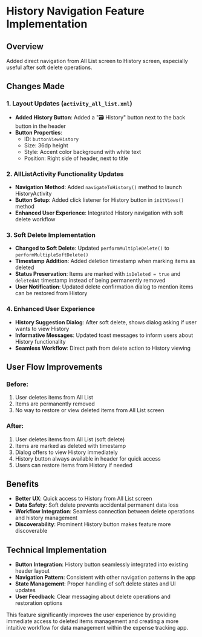 # History Navigation Feature Implementation

## Overview
Added direct navigation from All List screen to History screen, especially useful after soft delete operations.

## Changes Made

### 1. Layout Updates (`activity_all_list.xml`)
- **Added History Button**: Added a "🗃️ History" button next to the back button in the header
- **Button Properties**: 
  - ID: `buttonViewHistory`
  - Size: 36dp height
  - Style: Accent color background with white text
  - Position: Right side of header, next to title

### 2. AllListActivity Functionality Updates
- **Navigation Method**: Added `navigateToHistory()` method to launch HistoryActivity
- **Button Setup**: Added click listener for History button in `initViews()` method
- **Enhanced User Experience**: Integrated History navigation with soft delete workflow

### 3. Soft Delete Implementation
- **Changed to Soft Delete**: Updated `performMultipleDelete()` to `performMultipleSoftDelete()`
- **Timestamp Addition**: Added deletion timestamp when marking items as deleted
- **Status Preservation**: Items are marked with `isDeleted = true` and `deletedAt` timestamp instead of being permanently removed
- **User Notification**: Updated delete confirmation dialog to mention items can be restored from History

### 4. Enhanced User Experience
- **History Suggestion Dialog**: After soft delete, shows dialog asking if user wants to view History
- **Informative Messages**: Updated toast messages to inform users about History functionality
- **Seamless Workflow**: Direct path from delete action to History viewing

## User Flow Improvements

### Before:
1. User deletes items from All List
2. Items are permanently removed
3. No way to restore or view deleted items from All List screen

### After:
1. User deletes items from All List (soft delete)
2. Items are marked as deleted with timestamp
3. Dialog offers to view History immediately
4. History button always available in header for quick access
5. Users can restore items from History if needed

## Benefits
- **Better UX**: Quick access to History from All List screen
- **Data Safety**: Soft delete prevents accidental permanent data loss
- **Workflow Integration**: Seamless connection between delete operations and history management
- **Discoverability**: Prominent History button makes feature more discoverable

## Technical Implementation
- **Button Integration**: History button seamlessly integrated into existing header layout
- **Navigation Pattern**: Consistent with other navigation patterns in the app
- **State Management**: Proper handling of soft delete states and UI updates
- **User Feedback**: Clear messaging about delete operations and restoration options

This feature significantly improves the user experience by providing immediate access to deleted items management and creating a more intuitive workflow for data management within the expense tracking app.
